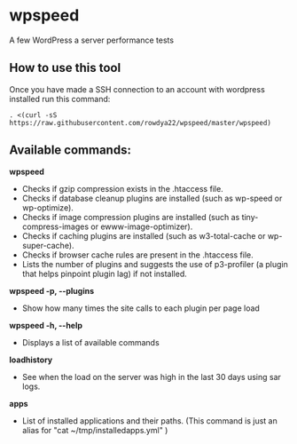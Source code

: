 # wpspeed
A few WordPress a server performance tests

## How to use this tool
Once you have made a SSH connection to an account with wordpress installed run this command:

    . <(curl -sS https://raw.githubusercontent.com/rowdya22/wpspeed/master/wpspeed)

## Available commands:
**wpspeed**
* Checks if gzip compression exists in the .htaccess file.
* Checks if database cleanup plugins are installed (such as wp-speed or wp-optimize).
* Checks if image compression plugins are installed (such as tiny-compress-images or ewww-image-optimizer).
* Checks if caching plugins are installed (such as w3-total-cache or wp-super-cache).
* Checks if browser cache rules are present in the .htaccess file.
* Lists the number of plugins and suggests the use of p3-profiler (a plugin that helps pinpoint plugin lag) if not installed.

**wpspeed -p, --plugins**
* Show how many times the site calls to each plugin per page load

**wpspeed -h, --help**
* Displays a list of available commands

**loadhistory**
* See when the load on the server was high in the last 30 days using sar logs.

**apps**
* List of installed applications and their paths. (This command is just an alias for "cat ~/tmp/installedapps.yml" )
